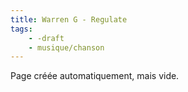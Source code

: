 ```yaml
---
title: Warren G - Regulate
tags:
    - -draft
    - musique/chanson
---
```


Page créée automatiquement, mais vide.

